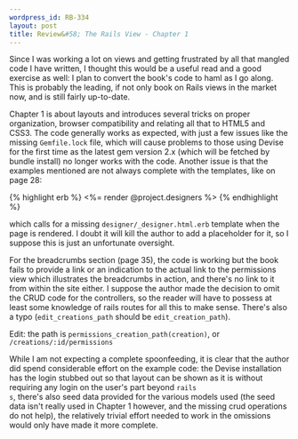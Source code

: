 ```yaml
---
wordpress_id: RB-334
layout: post
title: Review&#58; The Rails View - Chapter 1
---
```


Since I was working a lot on views and getting frustrated by all that mangled code I have written, I thought this would be a useful read and a good exercise as well: I plan to convert the book's code to haml as I go along. This is probably the leading, if not only book on Rails views in the market now, and is still fairly up-to-date.

Chapter 1 is about layouts and introduces several tricks on proper organization, browser compatibility and relating all that to HTML5 and CSS3. The code generally works as expected, with just a few issues like the missing <code>Gemfile.lock</code> file, which will cause problems to those using Devise for the first time as the latest gem version 2.x (which will be fetched by bundle install) no longer works with the code. Another issue is that the examples mentioned are not always complete with the templates, like on page 28:

{% highlight erb %}
<%= render @project.designers %>
{% endhighlight %}

which calls for a missing <code>designer/_designer.html.erb</code> template when the page is rendered. I doubt it will kill the author to add a placeholder for it, so I suppose this is just an unfortunate oversight.

For the breadcrumbs section (page 35), the code is working but the book fails to provide a link or an indication to the actual link to the permissions view which illustrates the breadcrumbs in action, and there's no link to it from within the site either. I suppose the author made the decision to omit the CRUD code for the controllers, so the reader will have to possess at least some knowledge of rails routes for all this to make sense. There's also a typo (<code>edit_creations_path</code> should be <code>edit_creation_path</code>).

Edit: the path is <code>permissions_creation_path(creation)</code>, or <code>/creations/:id/permissions</code>

While I am not expecting a complete spoonfeeding, it is clear that the author did spend considerable effort on the example code: the Devise installation has the login stubbed out so that layout can be shown as it is without requiring any login on the user's part beyond <code>rails s</code>, there's also seed data provided for the various models used (the seed data isn't really used in Chapter 1 however, and the missing crud operations do not help), the relatively trivial effort needed to work in the omissions would only have made it more complete.
